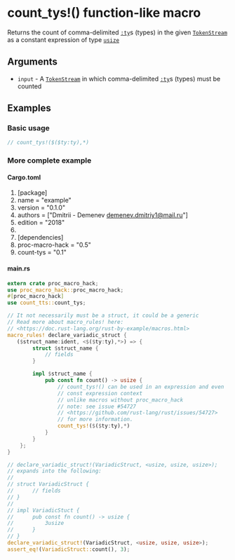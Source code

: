 # count_tys!() function-like macro

Returns the count of comma-delimited [`:ty`]s (types) in the given [`TokenStream`]
as a constant expression of type [`usize`]

## Arguments

* `input` - A [`TokenStream`] in which comma-delimited [`:ty`]s (types) must be counted

## Examples

### Basic usage

```rust
// count_tys!($($ty:ty),*)
```

### More complete example

#### Cargo.toml

1.  [package]
2.  name = "example"
3.  version = "0.1.0"
4.  authors = ["Dmitrii - Demenev <demenev.dmitriy1@mail.ru>"]
5.  edition = "2018"
6.
7.  [dependencies]
8. proc-macro-hack = "0.5"
9. count-tys = "0.1"

#### main.rs 

```rust
extern crate proc_macro_hack;
use proc_macro_hack::proc_macro_hack;
#[proc_macro_hack]
use count_tts::count_tys;

// It not necessarily must be a struct, it could be a generic
// Read more about macro_rules! here:
// <https://doc.rust-lang.org/rust-by-example/macros.html>
macro_rules! declare_variadic_struct {
   ($struct_name:ident, <$($ty:ty),*>) => {
        struct $struct_name {
            // fields
        }

        impl $struct_name {
            pub const fn count() -> usize {
                // count_tys!() can be used in an expression and even
                // const expression context
                // unlike macros without proc_macro_hack
                // note: see issue #54727
                // <https://github.com/rust-lang/rust/issues/54727>
                // for more information.
                count_tys!($($ty:ty),*)
            }
        }
    };
}

// declare_variadic_struct!(VariadicStruct, <usize, usize, usize>);
// expands into the following:
//
// struct VariadicStruct {
//      // fields
// }
//
// impl VariadicStuct {
//      pub const fn count() -> usize {
//          3usize
//      }
// }
declare_variadic_struct!(VariadicStruct, <usize, usize, usize>);
assert_eq!(VariadicStruct::count(), 3);
```

[`usize`]: https://doc.rust-lang.org/std/primitive.usize.html
[`TokenStream`]: https://doc.rust-lang.org/proc_macro/struct.TokenStream.html
[`TokenTree`]: https://doc.rust-lang.org/proc_macro/enum.TokenTree.html
[`:ty`]: https://doc.rust-lang.org/rust-by-example/macros/designators.html

